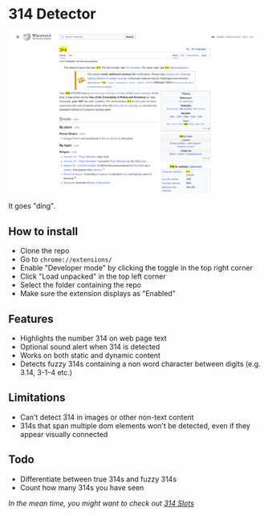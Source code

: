 # 314 Detector

![314 Detector in action](https://raw.githubusercontent.com/TRGRally/314-detector/refs/heads/main/readme-assets/preview.png)

It goes "ding".

## How to install

- Clone the repo
- Go to `chrome://extensions/`
- Enable "Developer mode" by clicking the toggle in the top right corner
- Click "Load unpacked" in the top left corner
- Select the folder containing the repo
- Make sure the extension displays as "Enabled"

## Features

- Highlights the number 314 on web page text
- Optional sound alert when 314 is detected
- Works on both static and dynamic content
- Detects fuzzy 314s containing a non word character between digits (e.g. 3.14, 3-1-4 etc.)

## Limitations

- Can't detect 314 in images or other non-text content
- 314s that span multiple dom elements won't be detected, even if they appear visually connected

## Todo

- Differentiate between true 314s and fuzzy 314s
- Count how many 314s you have seen

*In the mean time, you might want to check out [314 Slots](https://trgrally.github.io/314-slots/)*
